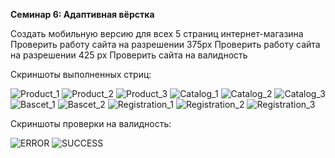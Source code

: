 **Семинар 6: Адаптивная вёрстка**

Создать мобильную версию для всех 5 страниц интернет-магазина
Проверить работу сайта на разрешении 375px
Проверить работу сайта на разрешении 425 px
Проверить сайта на валидность

Скриншоты выполненных стриц:

![Product_1](https://github.com/Gregorian1489/Preprocess/blob/main/Srminar6/img/Screen_product_375px_1.png)
![Product_2](https://github.com/Gregorian1489/Preprocess/blob/main/Srminar6/img/Screen_product_375px_2.png)
![Product_3](https://github.com/Gregorian1489/Preprocess/blob/main/Srminar6/img/Screen_product_375px_3.png)
![Catalog_1](https://github.com/Gregorian1489/Preprocess/blob/main/Srminar6/img/Screen_catalog_375px_1.png)
![Catalog_2](https://github.com/Gregorian1489/Preprocess/blob/main/Srminar6/img/Screen_catalog_375px_2.png)
![Catalog_3](https://github.com/Gregorian1489/Preprocess/blob/main/Srminar6/img/Screen_catalog_375px_3.png)
![Bascet_1](https://github.com/Gregorian1489/Preprocess/blob/main/Srminar6/img/Screen_bascet_375px_1.png)
![Bascet_2](https://github.com/Gregorian1489/Preprocess/blob/main/Srminar6/img/Screen_bascet_375px_2.png)
![Registration_1](https://github.com/Gregorian1489/Preprocess/blob/main/Srminar6/img/Screen_reg_375px_1.png)
![Registration_2](https://github.com/Gregorian1489/Preprocess/blob/main/Srminar6/img/Screen_reg_375px_2.png)
![Registration_3](https://github.com/Gregorian1489/Preprocess/blob/main/Srminar6/img/Screen_reg_425px.png)


Скриншоты проверки на валидность:

![ERROR](https://github.com/Gregorian1489/Preprocess/blob/main/Srminar6/img/ERROR.png)
![SUCCESS](https://github.com/Gregorian1489/Preprocess/blob/main/Srminar6/img/SUCCESS.png)

